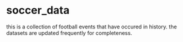 # soccer_data
this is a collection of football events that have occured in history. the datasets are updated frequently for completeness.
